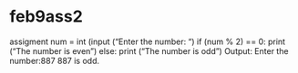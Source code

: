 # feb9ass2
assigment
num = int (input (“Enter  the number: “)
if (num % 2) == 0:
     print (“The number is even”)
else:
    print (“The number is odd”)
Output:
Enter the number:887
887 is odd.
